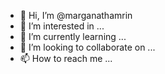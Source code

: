 - 👋 Hi, I’m @marganathamrin
- 👀 I’m interested in ...
- 🌱 I’m currently learning ...
- 💞️ I’m looking to collaborate on ...
- 📫 How to reach me ...

<!---
marganathamrin/marganathamrin is a ✨ special ✨ repository because its `README.md` (this file) appears on your GitHub profile.
You can click the Preview link to take a look at your changes.
--->
